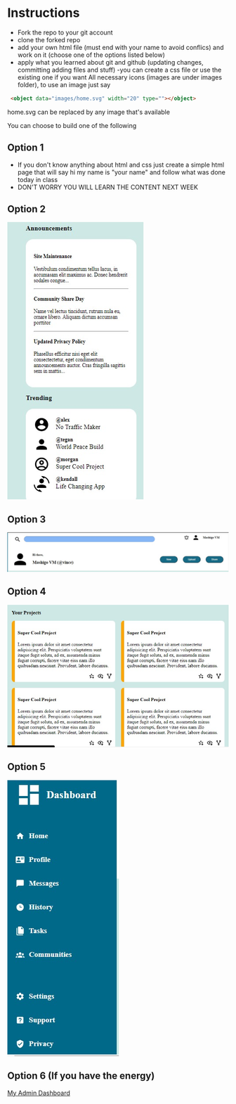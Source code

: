 # Instructions
- Fork the repo to your git account
- clone the forked repo
- add your own html file (must end with your name to avoid conflics) and work on it (choose one of the options listed below)
- apply what you learned about git and github (updating changes, committing adding files and stuff)
-you can create a css file or use the existing one if you want
All necessary icons (images are under images folder), to use an image just say
```html
 <object data="images/home.svg" width="20" type=""></object>
```
 home.svg can be replaced by any image that's available

 You can choose to build one of the following 
 ## Option 1
 - If you don't know anything about html and css just create a simple html page that will say hi my name is "your name" and follow what was done today in class
 - DON'T WORRY YOU WILL LEARN THE CONTENT NEXT WEEK
 ## Option 2
 ![Choice 1](./images/image1.jpg)

 ## Option 3
  ![Choice 1](./images/image2.jpg)

  ## Option 4
   ![Choice 1](./images/image4.jpg)

   ## Option 5
 ![Choice 1](./images/image5.jpg)
 ## Option 6 (If you have the energy)
 <a href="https://mashigovincent01.github.io/TheOrdinProject_02_AdminDashboard/"> My Admin Dashboard </a>
